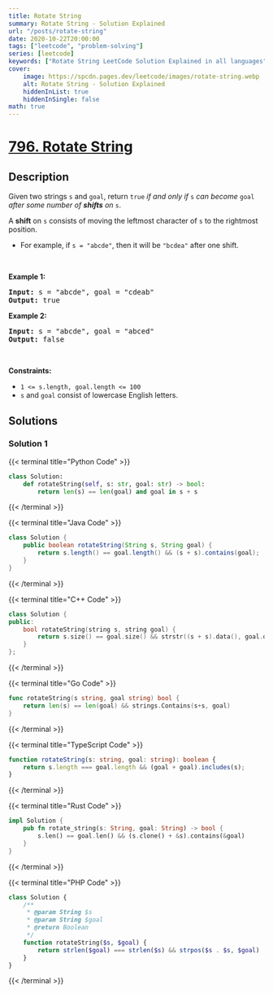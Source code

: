 ```yaml
---
title: Rotate String
summary: Rotate String - Solution Explained
url: "/posts/rotate-string"
date: 2020-10-22T20:00:00
tags: ["leetcode", "problem-solving"]
series: [leetcode]
keywords: ["Rotate String LeetCode Solution Explained in all languages", "796", "leetcode question 796", "Rotate String", "LeetCode", "leetcode solution in Python3 C++ Java Go PHP Ruby Swift TypeScript Rust C# JavaScript C", "GeeksforGeeks", "InterviewBit", "Coding Ninjas", "HackerRank", "HackerEarth", "CodeChef", "TopCoder", "AlgoExpert", "freeCodeCamp", "Codeforces", "GitHub", "AtCoder", "Samir Paul"]
cover:
    image: https://spcdn.pages.dev/leetcode/images/rotate-string.webp
    alt: Rotate String - Solution Explained
    hiddenInList: true
    hiddenInSingle: false
math: true
---
```



# [796. Rotate String](https://leetcode.com/problems/rotate-string)


## Description

<p>Given two strings <code>s</code> and <code>goal</code>, return <code>true</code> <em>if and only if</em> <code>s</code> <em>can become</em> <code>goal</code> <em>after some number of <strong>shifts</strong> on</em> <code>s</code>.</p>

<p>A <strong>shift</strong> on <code>s</code> consists of moving the leftmost character of <code>s</code> to the rightmost position.</p>

<ul>
	<li>For example, if <code>s = &quot;abcde&quot;</code>, then it will be <code>&quot;bcdea&quot;</code> after one shift.</li>
</ul>

<p>&nbsp;</p>
<p><strong class="example">Example 1:</strong></p>
<pre><strong>Input:</strong> s = "abcde", goal = "cdeab"
<strong>Output:</strong> true
</pre><p><strong class="example">Example 2:</strong></p>
<pre><strong>Input:</strong> s = "abcde", goal = "abced"
<strong>Output:</strong> false
</pre>
<p>&nbsp;</p>
<p><strong>Constraints:</strong></p>

<ul>
	<li><code>1 &lt;= s.length, goal.length &lt;= 100</code></li>
	<li><code>s</code> and <code>goal</code> consist of lowercase English letters.</li>
</ul>

## Solutions

### Solution 1

<!-- tabs:start -->

{{< terminal title="Python Code" >}}
```python
class Solution:
    def rotateString(self, s: str, goal: str) -> bool:
        return len(s) == len(goal) and goal in s + s
```
{{< /terminal >}}

{{< terminal title="Java Code" >}}
```java
class Solution {
    public boolean rotateString(String s, String goal) {
        return s.length() == goal.length() && (s + s).contains(goal);
    }
}
```
{{< /terminal >}}

{{< terminal title="C++ Code" >}}
```cpp
class Solution {
public:
    bool rotateString(string s, string goal) {
        return s.size() == goal.size() && strstr((s + s).data(), goal.data());
    }
};
```
{{< /terminal >}}

{{< terminal title="Go Code" >}}
```go
func rotateString(s string, goal string) bool {
	return len(s) == len(goal) && strings.Contains(s+s, goal)
}
```
{{< /terminal >}}

{{< terminal title="TypeScript Code" >}}
```ts
function rotateString(s: string, goal: string): boolean {
    return s.length === goal.length && (goal + goal).includes(s);
}
```
{{< /terminal >}}

{{< terminal title="Rust Code" >}}
```rust
impl Solution {
    pub fn rotate_string(s: String, goal: String) -> bool {
        s.len() == goal.len() && (s.clone() + &s).contains(&goal)
    }
}
```
{{< /terminal >}}

{{< terminal title="PHP Code" >}}
```php
class Solution {
    /**
     * @param String $s
     * @param String $goal
     * @return Boolean
     */
    function rotateString($s, $goal) {
        return strlen($goal) === strlen($s) && strpos($s . $s, $goal) !== false;
    }
}
```
{{< /terminal >}}

<!-- tabs:end -->

<!-- end -->
